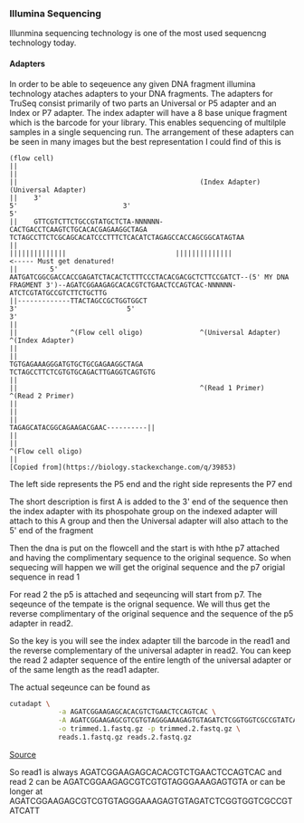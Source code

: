 ### Illumina Sequencing

Illunmina sequencing technology is one of the most used sequencng technology today.


#### Adapters
In order to be able to seqeuence any given DNA fragment illumina technology ataches adapters to your DNA fragments. The adapters for TruSeq consist primarily of two parts an Universal or P5 adapter and an Index or P7 adapter. The index adapter will have a 8 base unique fragment which is the barcode for your library. This enables sequencing of multilple samples in a single sequencing run.
The arrangement of these adapters can be seen in many images but the best representation I could find of this is
```
(flow cell)
||
||
||                                             (Index Adapter)                                               (Universal Adapter)
||    3'                                                                5'                          3'                                                        5'  
||    GTTCGTCTTCTGCCGTATGCTCTA-NNNNNN-CACTGACCTCAAGTCTGCACACGAGAAGGCTAGA                           TCTAGCCTTCTCGCAGCACATCCCTTTCTCACATCTAGAGCCACCAGCGGCATAGTAA
||                                                         ||||||||||||||                           ||||||||||||||                                                              <----- Must get denatured!
||        5'   AATGATCGGCGACCACCGAGATCTACACTCTTTCCCTACACGACGCTCTTCCGATCT--(5' MY DNA FRAGMENT 3')--AGATCGGAAGAGCACACGTCTGAACTCCAGTCAC‐NNNNNN‐ATCTCGTATGCCGTCTTCTGCTTG
||-------------TTACTAGCCGCTGGTGGCT                                     3'                           5'                                                                3'  
||    
||             ^(Flow cell oligo)              ^(Universal Adapter)                                            ^(Index Adapter)
||  
||                                     TGTGAGAAAGGGATGTGCTGCGAGAAGGCTAGA                           TCTAGCCTTCTCGTGTGCAGACTTGAGGTCAGTGTG
||    
||                                             ^(Read 1 Primer)                                                ^(Read 2 Primer)
||
||    
||                                                                                                                                           TAGAGCATACGGCAGAAGACGAAC----------||
||    
||                                                                                                                                               ^(Flow cell oligo)
||
[Copied from](https://biology.stackexchange.com/q/39853)
```
The left side represents the P5 end and the right side represents the P7 end

The short description is first A is added to the 3' end of the sequence then the index adapter with its phospohate group on the indexed adapter will attach to this A group and then the Universal adapter will also attach to the 5' end of the fragment

Then the dna is put on the flowcell and the start is with hthe p7 attached and having the complimentary sequence to the original sequence. So when sequecing will happen we will get the original sequence and the p7 origial sequence in read 1

For read 2 the p5 is attached and seqeuncing will start from p7. The seqeunce of the tempate is the orignal sequence. We will thus get the reverse complimentary of the original sequence and the sequence of the p5 adapter in read2.

So the key is you will see the index adapter till the barcode in the read1 and the reverse complementary of the universal adapter in read2. You can keep the read 2 adapter sequence of the entire length of the universal adapter or of the same length as the read1 adapter.

The actual seqeunce can be found as
```bash
cutadapt \
            -a AGATCGGAAGAGCACACGTCTGAACTCCAGTCAC \
            -A AGATCGGAAGAGCGTCGTGTAGGGAAAGAGTGTAGATCTCGGTGGTCGCCGTATCATT \
            -o trimmed.1.fastq.gz -p trimmed.2.fastq.gz \
            reads.1.fastq.gz reads.2.fastq.gz
```

[Source](http://cutadapt.readthedocs.io/en/stable/guide.html#illumina-truseq)

So read1 is always AGATCGGAAGAGCACACGTCTGAACTCCAGTCAC and read 2 can be AGATCGGAAGAGCGTCGTGTAGGGAAAGAGTGTA or can be longer at AGATCGGAAGAGCGTCGTGTAGGGAAAGAGTGTAGATCTCGGTGGTCGCCGTATCATT
